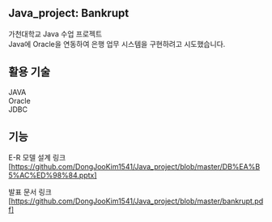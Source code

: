 ## Java_project: Bankrupt

가천대학교 Java 수업 프로젝트<br/>
Java에 Oracle을 연동하여 은행 업무 시스템을 구현하려고 시도했습니다.

## 활용 기술
JAVA<br/>
Oracle<br/>
JDBC

## 기능
E-R 모델 설계 링크
[https://github.com/DongJooKim1541/Java_project/blob/master/DB%EA%B5%AC%ED%98%84.pptx]

발표 문서 링크
[https://github.com/DongJooKim1541/Java_project/blob/master/bankrupt.pdf]

